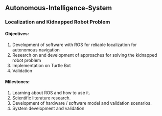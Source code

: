## Autonomous-Intelligence-System
### Localization and Kidnapped Robot Problem

#### Objectives:

1.  Development of software with ROS for reliable localization for autonomous navigation
2.  Research on and development of approaches for solving the kidnapped robot problem
3.  Implementation on Turtle Bot
4.  Validation

#### Milestones: 
1.  Learning about ROS and how to use it.
2.  Scientific literature research.
3.  Development of hardware / software model and validation scenarios.
4.  System development and validation
